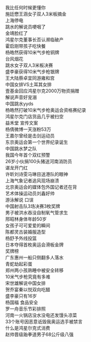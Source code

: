 我比任何时候更懂你  
施廷懋王涵女子双人3米板摘金  
上海停电  
跳水的解说员哽咽了  
金靖脸红了  
鸿星尔克董事长否认濒临破产  
霍启刚带孩子吃快餐  
杨皓然获得10米气步枪铜牌  
台风烟花  
跳水女子双人3米板决赛  
盛李豪获得10米气步枪银牌  
王大陆蔡卓宜同游雍和宫  
中国女排VS土耳其女排  
壹基金回应鸿星尔克2000万物资捐赠  
解说声音好宠溺  
中国跳水yyds  
杨皓然打破10米气步枪奥运会资格赛纪录  
鸿星尔克门店货品几乎被扫空  
益禾堂 宣传文案  
杨倩微博一天涨粉53万  
王嘉尔曾经是击剑运动员  
东京奥运会第一个世界纪录诞生  
中国跳水梦之队  
我国今年首个双红预警  
26岁小伙捐100头猪送河南消防员  
谌龙开门红  
许昕刘诗雯马琳目送港队的眼神  
上海气象记者追风现场崩溃  
北京奥运会的媒体包外国记者还在背  
艺术体操运动员刘鑫好帅  
游泳解说 口误  
中国射击队3场决赛3枚奖牌  
男子被洪水吞没自制氧气管求生  
邢昭林身体年龄50岁  
女孩子可可爱爱的瞬间  
陈都灵古装婚服造型  
杨舒予外线投篮  
日本夺得首枚奥运会滑板金牌  
奖牌榜  
广东惠州一船只侧翻多人落水  
青蛇劫起彩蛋  
郑州两小孩熟睡中被安全转移  
10米气步枪究竟有多难  
宋世雄解说中国女排  
贺乔宴秦以悦双向吃醋  
盛李豪只有16岁  
杨国福 食品安全  
罗一舟音乐节彩排照  
河南一火锅店没水没电还发馒头凉菜  
33个账号因恶意诋毁我奥运选手被禁言  
什么是鸿星尔克式消费  
赵帅晋级跆拳道男子68公斤级八强  

